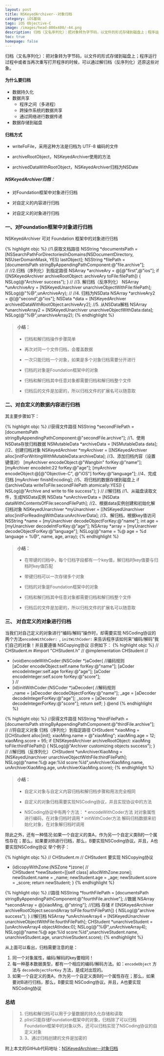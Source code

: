 ```yaml
---
layout: post
title: NSKeyedArchiver--对象归档
category: iOS基础
tags: iOS Objective-C
image: /images/head-800x400/-44.png
description: 归档（又名序列化）：把对象转为字节码，以文件的形式存储到磁盘上；程序运行过程中或者当再次重写打开程序的时候，可以通过解归档（反序列化）还原这些对象。
toc: true
homepage: false
---
```


归档（又名序列化）：把对象转为字节码，以文件的形式存储到磁盘上；程序运行过程中或者当再次重写打开程序的时候，可以通过解归档（反序列化）还原这些对象。

#### 为什么要归档

* 数据持久化
* 数据共享
	+ 程序之间（多进程）
	+ 跨操作系统的数据共享
	+ 通过网络进行数据传递
* 数据存储到磁盘
    
#### 归档方式
* writeFoFile，采用这种方法是归档为 UTF-8 编码的文件

* archiveRootObject，NSKeyedArchiver使用的方法

* archivedDataWithRootObject，NSKeyedArchiver归档为NSDate


##### NSKeyedArchiver归档：
* 对Foundation框架中对象进行归档

* 对自定义的内容进行归档
        
* 对自定义的对象进行归档

### 一、对Foundation框架中对象进行归档

NSKeyedArchiver 可对 Foundation 框架中的对象进行归档

{% highlight objc  %}
//1.获取文档路径
NSString *documentsPath = [NSSearchPathForDirectoriesInDomains(NSDocumentDirectory, NSUserDomainMask, YES) lastObject];
NSString *filePath = [documentsPath stringByAppendingPathComponent:@"file.archive"];  
//
//2.归档（序列化）到指定路径
NSArray *archiveAry = @[@"first",@"ios"];
if ([NSKeyedArchiver archiveRootObject: archiveAry toFile:filePath]) {
    NSLog(@"Archiver  success");
}
//
//3. 解归档（反序列化）
NSArray *unArchiveAry = [NSKeyedUnarchiver unarchiveObjectWithFile:filePath];
NSLog(@"%@",unArchiveAry);
//
//4. 归档为NSData
NSArray *archiveAry2 = @[@"second",@"ios"];
NSData *data = [NSKeyedArchiver archivedDataWithRootObject:archiveAry2];
//5. 从NSData解档
NSArray *unarchiveArray2 = [NSKeyedUnarchiver unarchiveObjectWithData:data];
NSLog(@"%@",unarchiveArray2);
{% endhighlight %}

> #### 小结：
>
> * 归档和解归档操作步骤简单
>	
> * 再次对同一个文件归档，会覆盖数据
>	
> * 一次只能归档一个对象，如果是多个对象归档需要分开进行
>
> * 归档的对象是Foundation框架中的对象
>
> * 归档和解归档其中任意对象都需要归档和解归档整个文件
>
> * 归档后的文件是加密的，所以归档文件的扩展名可以随意取

### 二、对自定义的数据内容进行归档

其主要步骤如下：

{% highlight objc  %}
//获得文件路径
NSString *secondFilePath = [documentsPath stringByAppendingPathComponent:@"secondFile.archive"];
//1、使用NSData存放归档数据
NSMutableData *archiveData = [NSMutableData data];
//2、创建归档对象
NSKeyedArchiver *myArchiver = [[NSKeyedArchiver alloc]initForWritingWithMutableData:archiveData];
//3、添加归档内容（设置键值对）
[myArchiver encodeObject:@"Wangbin" forKey:@"name"];
[myArchiver encodeInt:22 forKey:@"age"];
[myArchiver encodeObject:@[@"Objective-C", @"iOS"] forKey:@"language"];
//4、完成归档
[myArchiver finishEncoding];
//5、将归档的数据存储到磁盘上
if ([archiveData writeToFile:secondFilePath atomically:YES]) {
    NSLog(@"Archive and write to file success");
}
//
//解归档
//1、从磁盘读取文件，生成NSData实例
NSData *unArchiverData = [NSData dataWithContentsOfFile:secondFilePath];
//2、根据data实例创建和初始化解归档对象
NSKeyedUnarchiver *myUnarchiver = [[NSKeyedUnarchiver alloc]initForReadingWithData:unArchiverData];
//3、解归档，根据key值访问
NSString *name = [myUnarchiver decodeObjectForKey:@"name"];
int age = [myUnarchiver decodeIntForKey:@"age"];
NSArray *array = [myUnarchiver decodeObjectForKey:@"language"];
NSLog(@"name = %@ age = %d language = %@", name, age, array);
{% endhighlight %}


> #### 小结：
> 
> * 在带键的归档中，每个归档字段都有一个key值，解归档时key值要与归档时key值匹配
> 
> * 带键归档可以一次存储多个对象
> 
> * 归档的对象是Foundation框架中的对象
> 
> * 归档和解归档其中任意对象都需要归档和解归档整个文件
> 
> * 归档后的文件是加密的，所以归档文件的扩展名可以随意取

### 三、 对自定义的对象进行归档

当我们对自己定义的对象进行“编码/解码”操作时，却需要实现 NSCoding协议的两个方法`encodeWithCoder: `, `initWithCoder:` 来告诉程序该如何来“编码/解码”我们自己的对象！并且要遵循 NSCopying协议
示例如下：
{% highlight objc  %}
// CHStudent.m
#import "CHStudent.h"
//
@implementation CHStudent
//
- (void)encodeWithCoder:(NSCoder *)aCoder{
//编码规则    
    [aCoder encodeObject:self.name forKey:@"name"];
    [aCoder encodeInteger:self.age forKey:@"age"];
    [aCoder encodeInteger:self.score forKey:@"score"];    
}
//
- (id)initWithCoder:(NSCoder *)aDecoder{
//解码规则    
    _name = [aDecoder decodeObjectForKey:@"name"];
    _age = [aDecoder decodeIntegerForKey:@"age"];
    _score = [aDecoder decodeIntegerForKey:@"score"];
    return self;
}
@end
{% endhighlight %}

{% highlight objc  %}
//获得文件路径
NSString *thirdFilePath = [documentsPath stringByAppendingPathComponent:@"thirdFile.archive"];
//
//将自定义对象 归档（序列化）到指定路径
CHStudent *xiaoMing = [[CHStudent alloc]init];
xiaoMing.name = @"xiaoMing";
xiaoMing.age = 12;
xiaoMing.score = 95;
if ([NSKeyedArchiver archiveRootObject: xiaoMing toFile:thirdFilePath]) {
    NSLog(@"Archiver customizing objects success");
}
//
//解归档（反序列化）
CHStudent *unArchiverXiaoMing = [NSKeyedUnarchiver unarchiveObjectWithFile:thirdFilePath];
NSLog(@"name:%@  age:%ld  score:%ld",unArchiverXiaoMing.name, unArchiverXiaoMing.age, unArchiverXiaoMing.score);
{% endhighlight %}

> #### 小结：
> * 自定义对象与自定义内容归档和解归档步骤和用法完全相同
> 
> * 自定义的对象归档需要实现NSCoding协议，并且实现协议中的方法
> 
> * NSCoding协议中有两个方法：
	* encodeWithCoder方法 对对象属性进行编码，在对象归档时调用
	* initWithCoder方法 解码归档数据来初始化对象，在对象解归档时调用

除此之外，还有一种情况:如果一个自定义的类A，作为另一个自定义类B的一个属性存在；那么，如果要对B进行归档，那么，B要实现NSCoding协议。并且，A也要实现NSCoding协议
举个例子：

{% highlight objc  %}
// CHStudent.m
// CHStudent 要实现 NSCopying协议
- (id)copyWithZone:(NSZone *)zone{
//    
    CHStudent *newStudent=[[self class] allocWithZone:zone];
    newStudent.name = _name;
    newStudent.age = _age;
    newStudent.score = _score;
    return  newStudent;
}
{% endhighlight %}

{% highlight objc  %}
//路径
NSString *fourthFilePath = [documentsPath stringByAppendingPathComponent:@"fourthFile.archive"];
//数据
NSArray *secondArray = @[xiaoMing, @"string"];
//归档 存储
if ([NSKeyedArchiver archiveRootObject:secondArray toFile:fourthFilePath]) {
   NSLog(@"archive success");
}
//解归档
NSArray *unArchiveArray4 = [NSKeyedUnarchiver unarchiveObjectWithFile:fourthFilePath];
CHStudent *unarchiveStudent = [unArchiveArray4 objectAtIndex:0];
NSLog(@"%@",unArchiveArray4);
NSLog(@"name:%@  age:%ld  score:%ld",unarchiveStudent.name, unarchiveStudent.age, unarchiveStudent.score);
{% endhighlight %}

从上面可以看出，归档需要注意的是：
	
1. 同一个对象属性，编码/解码的key要相同！
2. 每一种基本数据类型，都有一个相应的编码/解码方法。如：`encodeObject` 方法与 `decodeObjectForKey` 方法，是成对出现的。
3. 如果一个自定义的类A，作为另一个自定义类B的一个属性存在；那么，如果要对B进行归档，那么，B要实现 NSCoding协议。并且，A也要实现 NSCoding协议

### 总结

> 1. 归档和解归档可以用于少量数据的持久化存储和读取
> 2. plist只能存储Foundation框架中的对象，归档除了可以归档Foundation框架中的对象以外，还可以归档实现了NSCoding协议的自定义对象
> 3. 3、通过归档创建的文件是加密的

附上本文的GitHub代码地址：[NSKeyedArchiver--对象归档](https://github.com/XcodeTalk/NSKeyedArchiver)

















